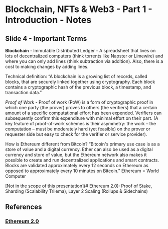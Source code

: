 # Blockchain, NFTs & Web3 - Part 1 - Introduction - Notes

## Slide 4 - Important Terms

**Blockchain** - Immutable Distributed Ledger - A spreadsheet that lives on lots of decentralized computers (think torrents like Napster or Limewire) and where you can only add lines (think subtraction via addition). Also, there is a cost to making changes by adding lines.

Technical definition: “A blockchain is a growing list of records, called blocks, that are securely linked together using cryptography. Each block contains a cryptographic hash of the previous block, a timestamp, and transaction data.” 

*Proof of Work* - Proof of work (PoW) is a form of cryptographic proof in which one party (the prover) proves to others (the verifiers) that a certain amount of a specific computational effort has been expended. Verifiers can subsequently confirm this expenditure with minimal effort on their part. (A key feature of proof-of-work schemes is their asymmetry: the work – the computation – must be moderately hard (yet feasible) on the prover or requester side but easy to check for the verifier or service provider).

How is Ethereum different from Bitcoin? “Bitcoin's primary use case is as a store of value and a digital currency. Ether can also be used as a digital currency and store of value, but the Ethereum network also makes it possible to create and run decentralized applications and smart contracts. Blocks are validated approximately every 12 seconds on Ethereum as opposed to approximately every 10 minutes on Bitcoin.” Ethereum = World Computer

[Not in the scope of this presentation](# Ethereum 2.0): Proof of Stake, Sharding (Scalability Trilema), Layer 2 Scaling (Rollups & Sidechains) 

## References

### [Ethereum 2.0](https://docs.ethhub.io/ethereum-roadmap/ethereum-2.0/eth-2.0-phases/)
